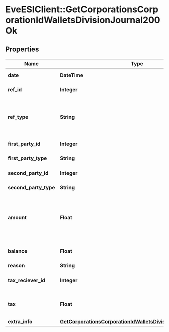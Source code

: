 # EveESIClient::GetCorporationsCorporationIdWalletsDivisionJournal200Ok

## Properties
Name | Type | Description | Notes
------------ | ------------- | ------------- | -------------
**date** | **DateTime** | Date and time of transaction | 
**ref_id** | **Integer** | Unique journal reference ID | 
**ref_type** | **String** | Transaction type, different type of transaction will populate different fields in &#x60;extra_info&#x60; | 
**first_party_id** | **Integer** | first_party_id integer | [optional] 
**first_party_type** | **String** | first_party_type string | [optional] 
**second_party_id** | **Integer** | second_party_id integer | [optional] 
**second_party_type** | **String** | second_party_type string | [optional] 
**amount** | **Float** | Transaction amount. Positive when value transferred to the first party. Negative otherwise | [optional] 
**balance** | **Float** | Wallet balance after transaction occurred | [optional] 
**reason** | **String** | reason string | [optional] 
**tax_reciever_id** | **Integer** | the corporation ID receiving any tax paid | [optional] 
**tax** | **Float** | Tax amount received for tax related transactions | [optional] 
**extra_info** | [**GetCorporationsCorporationIdWalletsDivisionJournalExtraInfo**](GetCorporationsCorporationIdWalletsDivisionJournalExtraInfo.md) |  | [optional] 


